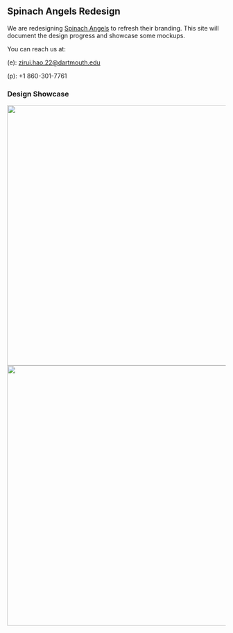 ## Spinach Angels Redesign

We are redesigning [Spinach Angels](http://spinachangels.com) to refresh their branding. This site will document the design progress and showcase some mockups.

You can reach us at:

(e): zirui.hao.22@dartmouth.edu

(p): +1 860-301-7761

### Design Showcase

<img src="http://zirayhao.com/spinach-angels/assets/laptop.png" width="600px">

<img src="http://zirayhao.com/spinach-angels/assets/skew.png" width="600px">
